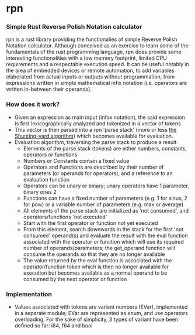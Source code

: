 # rpn
### Simple Rust Reverse Polish Notation calculator
rpn is a rust library providing the functionalies of simple Reverse Polish Notation calculator.
Although conceived as an exercise to learn some of the fundamentals of the rust programming language, rpn does provide some interesting functionalities with a low memory footprint, limited CPU requirements and a respectable execution speed. It can be useful notably in the area of embedded devices or remote automation, to add variables elaborated from actual inputs or outputs without programmation, from expressions written in simple mathematical infix notation (i.e. operators are written in-between their operands).

### How does it work?
- Given an expression as main input (infox notation), the said expression is first lexicographically analyzed and tokenized in a vector of tokens
- This vector is then parsed into a rpn 'parse stack' (more or less [the Shunting-yard algorithm](https://en.wikipedia.org/wiki/Shunting-yard_algorithm)) which becomes available for evaluation.
- Evaluation algorithm, traversing the parse stack to produce a result:
  - Elements of the parse stack (tokens) are either numbers, constants, operators or functions
  - Numbers or Constants contain a fixed value
  - Operators and Functions are described by their number of parameters (or operands for operators), and a reference to an evaluation function
  - Operators can be unary or binary; unary operators have 1 parameter, binary ones 2
  - Functions can have a fixed number of parameters (e.g. 1 for sinus, 2 for pow) or a variable number of parameters (e.g. max or average)
  - All elements of the parse stack are initialized as 'not consumed', and operators/functions 'not executed'
  - Start with the first operator or function not yet executed
  - From this element, search downwards in the stack for the first 'not consumed' operand(s) and evaluate the result with the eval function associated with the operator or function which will use its required number of operands/parameters; the get_operand function will consume the operands so that they are no longer available
  - The value returned by the eval function is associated with the operator/function token which is then no longer available for execution but becomes available as a normal operand to be consumed by the next operator or function

### Implementation
- Values associated with tokens are variant numbers (EVar), implemented in a separate module; EVar are represented as enum, and use operators overloading. For the sake of simplicity, 3 types of variant have been defined so far: i64, f64 and bool



